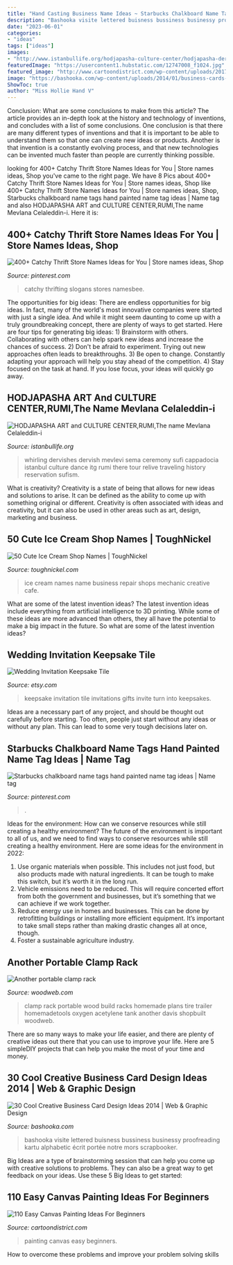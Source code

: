 ```yaml
---
title: "Hand Casting Business Name Ideas ~ Starbucks Chalkboard Name Tags Hand Painted Name Tag Ideas"
description: "Bashooka visite lettered buisness bussiness businessy proofreading kartu alphabetic écrit portée notre mors scrapbooker"
date: "2023-06-01"
categories:
- "ideas"
tags: ["ideas"]
images:
- "http://www.istanbullife.org/hodjapasha-culture-center/hodjapasha-dervish-show4-small.jpg"
featuredImage: "https://usercontent1.hubstatic.com/12747008_f1024.jpg"
featured_image: "http://www.cartoondistrict.com/wp-content/uploads/2017/06/Easy-Canvas-Painting-Ideas-For-Beginners13-2.jpg"
image: "https://bashooka.com/wp-content/uploads/2014/01/business-cards-2014-27.jpg"
ShowToc: true
author: "Miss Hollie Hand V"
---
```



Conclusion: What are some conclusions to make from this article?
The article provides an in-depth look at the history and technology of inventions, and concludes with a list of some conclusions. One conclusion is that there are many different types of inventions and that it is important to be able to understand them so that one can create new ideas or products. Another is that invention is a constantly evolving process, and that new technologies can be invented much faster than people are currently thinking possible.

	

		
looking for 400+ Catchy Thrift Store Names Ideas for You | Store names ideas, Shop you've came to the right page. We have 8 Pics about 400+ Catchy Thrift Store Names Ideas for You | Store names ideas, Shop like 400+ Catchy Thrift Store Names Ideas for You | Store names ideas, Shop, Starbucks chalkboard name tags hand painted name tag ideas | Name tag and also HODJAPASHA ART and CULTURE CENTER,RUMI,The name Mevlana Celaleddin-i. Here it is:
		
    
## 400+ Catchy Thrift Store Names Ideas For You | Store Names Ideas, Shop

<img loading=lazy src="https://i.pinimg.com/736x/43/89/4e/43894e64df91700e1325a7991608f4a9.jpg" onerror="this.onerror=null;this.src='https://tse4.mm.bing.net/th?id=OIP.zcxeYCzFmjheTWEdMOz02AHaU8&amp;pid=15.1';" alt="400+ Catchy Thrift Store Names Ideas for You | Store names ideas, Shop">

_Source: pinterest.com_

>catchy thrifting slogans stores namesbee. 

	

The opportunities for big ideas:
There are endless opportunities for big ideas. In fact, many of the world's most innovative companies were started with just a single idea. And while it might seem daunting to come up with a truly groundbreaking concept, there are plenty of ways to get started. Here are four tips for generating big ideas: 1) Brainstorm with others. Collaborating with others can help spark new ideas and increase the chances of success. 2) Don't be afraid to experiment. Trying out new approaches often leads to breakthroughs. 3) Be open to change. Constantly adapting your approach will help you stay ahead of the competition. 4) Stay focused on the task at hand. If you lose focus, your ideas will quickly go away.

    
## HODJAPASHA ART And CULTURE CENTER,RUMI,The Name Mevlana Celaleddin-i

<img loading=lazy src="http://www.istanbullife.org/hodjapasha-culture-center/hodjapasha-dervish-show4-small.jpg" onerror="this.onerror=null;this.src='https://tse4.mm.bing.net/th?id=OIP.rKBOiF7-j_L8PATMJQvbBgAAAA&amp;pid=15.1';" alt="HODJAPASHA ART and CULTURE CENTER,RUMI,The name Mevlana Celaleddin-i">

_Source: istanbullife.org_

>whirling dervishes dervish mevlevi sema ceremony sufi cappadocia istanbul culture dance itg rumi there tour relive traveling history reservation sufism. 

	

What is creativity?
Creativity is a state of being that allows for new ideas and solutions to arise. It can be defined as the ability to come up with something original or different. Creativity is often associated with ideas and creativity, but it can also be used in other areas such as art, design, marketing and business.

    
## 50 Cute Ice Cream Shop Names | ToughNickel

<img loading=lazy src="https://usercontent1.hubstatic.com/12747008_f1024.jpg" onerror="this.onerror=null;this.src='https://tse2.mm.bing.net/th?id=OIP.1YM-B55r68bM24sVJnCV9gHaJ3&amp;pid=15.1';" alt="50 Cute Ice Cream Shop Names | ToughNickel">

_Source: toughnickel.com_

>ice cream names name business repair shops mechanic creative cafe. 

	

What are some of the latest invention ideas?
The latest invention ideas include everything from artificial intelligence to 3D printing. While some of these ideas are more advanced than others, they all have the potential to make a big impact in the future. So what are some of the latest invention ideas?

    
## Wedding Invitation Keepsake Tile

<img loading=lazy src="https://img0.etsystatic.com/000/0/5515537/il_fullxfull.128680196.jpg" onerror="this.onerror=null;this.src='https://tse3.mm.bing.net/th?id=OIP.xz_KAu1MpRYU_3zG4n_vGgHaE8&amp;pid=15.1';" alt="Wedding Invitation Keepsake Tile">

_Source: etsy.com_

>keepsake invitation tile invitations gifts invite turn into keepsakes. 

	

Ideas are a necessary part of any project, and should be thought out carefully before starting. Too often, people just start without any ideas or without any plan. This can lead to some very tough decisions later on.

    
## Starbucks Chalkboard Name Tags Hand Painted Name Tag Ideas | Name Tag

<img loading=lazy src="https://i.pinimg.com/736x/b6/c9/4c/b6c94cf42a9deb436b80c3fd45e720e8.jpg" onerror="this.onerror=null;this.src='https://tse4.mm.bing.net/th?id=OIP.SGWumhl_quBZiXjA5n_BFAHaNL&amp;pid=15.1';" alt="Starbucks chalkboard name tags hand painted name tag ideas | Name tag">

_Source: pinterest.com_

>. 

	

Ideas for the environment: How can we conserve resources while still creating a healthy environment?
The future of the environment is important to all of us, and we need to find ways to conserve resources while still creating a healthy environment. Here are some ideas for the environment in 2022: 
1. Use organic materials when possible. This includes not just food, but also products made with natural ingredients. It can be tough to make this switch, but it’s worth it in the long run. 
2. Vehicle emissions need to be reduced. This will require concerted effort from both the government and businesses, but it’s something that we can achieve if we work together. 
3. Reduce energy use in homes and businesses. This can be done by retrofitting buildings or installing more efficient equipment. It’s important to take small steps rather than making drastic changes all at once, though. 
4. Foster a sustainable agriculture industry.

    
## Another Portable Clamp Rack

<img loading=lazy src="https://www.woodweb.com/galleries/shopbuilt/images/72/clamp_rack_2.jpg" onerror="this.onerror=null;this.src='https://tse3.mm.bing.net/th?id=OIP.fnwBMWtct6M8S-wOQSHF0gHaKq&amp;pid=15.1';" alt="Another portable clamp rack">

_Source: woodweb.com_

>clamp rack portable wood build racks homemade plans tire trailer homemadetools oxygen acetylene tank another davis shopbuilt woodweb. 

	

There are so many ways to make your life easier, and there are plenty of creative ideas out there that you can use to improve your life. Here are 5 simpleDIY projects that can help you make the most of your time and money.

    
## 30 Cool Creative Business Card Design Ideas 2014 | Web &amp; Graphic Design

<img loading=lazy src="https://bashooka.com/wp-content/uploads/2014/01/business-cards-2014-27.jpg" onerror="this.onerror=null;this.src='https://tse4.mm.bing.net/th?id=OIP.rv3HDYkj0ZIUSDV3mxfBSwHaHa&amp;pid=15.1';" alt="30 Cool Creative Business Card Design Ideas 2014 | Web &amp; Graphic Design">

_Source: bashooka.com_

>bashooka visite lettered buisness bussiness businessy proofreading kartu alphabetic écrit portée notre mors scrapbooker. 

	

Big Ideas are a type of brainstorming session that can help you come up with creative solutions to problems. They can also be a great way to get feedback on your ideas. Use these 5 Big Ideas to get started: 

    
## 110 Easy Canvas Painting Ideas For Beginners

<img loading=lazy src="http://www.cartoondistrict.com/wp-content/uploads/2017/06/Easy-Canvas-Painting-Ideas-For-Beginners13-2.jpg" onerror="this.onerror=null;this.src='https://tse1.mm.bing.net/th?id=OIP.vgtZPkqrZPacRsyF5MG2MQHaNK&amp;pid=15.1';" alt="110 Easy Canvas Painting Ideas For Beginners">

_Source: cartoondistrict.com_

>painting canvas easy beginners. 

	

How to overcome these problems and improve your problem solving skills
 


